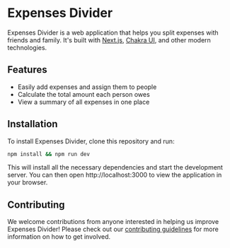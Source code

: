 # Expenses Divider

Expenses Divider is a web application that helps you split expenses with friends and family. It's built with [Next.js](https://nextjs.org/), [Chakra UI](https://chakra-ui.com/), and other modern technologies.

## Features

- Easily add expenses and assign them to people
- Calculate the total amount each person owes
- View a summary of all expenses in one place

## Installation

To install Expenses Divider, clone this repository and run:

```bash
npm install && npm run dev
```

This will install all the necessary dependencies and start the development server. You can then open http://localhost:3000 to view the application in your browser.

## Contributing

We welcome contributions from anyone interested in helping us improve Expenses Divider! Please check out our [contributing guidelines](CONTRIBUTING.md) for more information on how to get involved.
